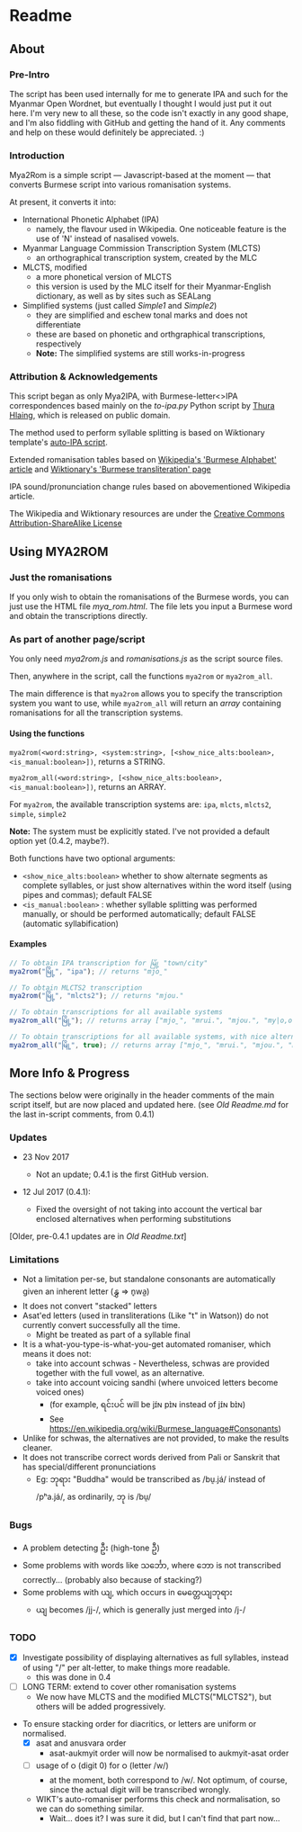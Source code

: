 # Readme

## About

### Pre-Intro

The script has been used internally for me to generate IPA and such for the Myanmar Open Wordnet, but eventually I thought I would just put it out here. I'm very new to all these, so the code isn't exactly in any good shape, and I'm also fiddling with GitHub and getting the hand of it. Any comments and help on these would definitely be appreciated. :)

### Introduction

Mya2Rom is a simple script — Javascript-based at the moment — that converts Burmese script into various romanisation systems.

At present, it converts it into:
- International Phonetic Alphabet (IPA)
	- namely, the flavour used in Wikipedia. One noticeable feature is the use of 'N' instead of nasalised vowels.
- Myanmar Language Commission Transcription System (MLCTS)
	- an orthographical transcription system, created by the MLC
- MLCTS, modified
	- a more phonetical version of MLCTS
	- this version is used by the MLC itself for their Myanmar-English dictionary, as well as by sites such as SEALang
- Simplified systems (just called _Simple1_ and _Simple2_)
	- they are simplified and eschew tonal marks and does not differentiate
	- these are based on phonetic and orthgraphical transcriptions, respectively
	- **Note:** The simplified systems are still works-in-progress
	
### Attribution & Acknowledgements
	
This script began as only Mya2IPA, with Burmese-letter<>IPA correspondences based mainly on the _to-ipa.py_ Python script by [Thura Hlaing](https://gist.github.com/trhura), which is released on public domain.

The method used to perform syllable splitting is based on Wiktionary template's [auto-IPA script](https://en.wiktionary.org/wiki/Module:my-pron).

Extended romanisation tables based on [Wikipedia's 'Burmese Alphabet' article](https://en.wikipedia.org/wiki/Burmese_alphabet) and [Wiktionary's 'Burmese transliteration' page](https://en.wiktionary.org/wiki/Wiktionary:Burmese_transliteration)

IPA sound/pronunciation change rules based on abovementioned Wikipedia <Burmese Alphabet> article.

The Wikipedia and Wiktionary resources are under the [Creative Commons Attribution-ShareAlike License](https://en.wikipedia.org/wiki/Wikipedia:Text_of_Creative_Commons_Attribution-ShareAlike_3.0_Unported_License)

## Using MYA2ROM

### Just the romanisations

If you only wish to obtain the romanisations of the Burmese words, you can just use the HTML file _mya_rom.html_.
The file lets you input a Burmese word and obtain the transcriptions directly.


### As part of another page/script

You only need _mya2rom.js_ and _romanisations.js_ as the script source files.

Then, anywhere in the script, call the functions ``mya2rom`` or ``mya2rom_all``.

The main difference is that ``mya2rom`` allows you to specify the transcription system you want to use, while ``mya2rom_all`` will return an _array_ containing romanisations for all the transcription systems.

#### Using the functions
``mya2rom(<word:string>, <system:string>, [<show_nice_alts:boolean>, <is_manual:boolean>])``, returns a STRING.

``mya2rom_all(<word:string>, [<show_nice_alts:boolean>, <is_manual:boolean>])``, returns an ARRAY.

For ``mya2rom``, the available transcription systems are: ``ipa``, ``mlcts``, ``mlcts2``, ``simple``, ``simple2``

**Note:** The system must be explicitly stated. I've not provided a default option yet (0.4.2, maybe?).

Both functions have two optional arguments:
- ``<show_nice_alts:boolean>``  whether to show alternate segments as complete syllables, or just show alternatives within the word itself (using pipes and commas); default FALSE
- ``<is_manual:boolean>`` : whether syllable splitting was performed manually, or should be performed automatically; default FALSE (automatic syllabification)

#### Examples
```javascript
// To obtain IPA transcription for မြို့ "town/city"
mya2rom("မြို့", "ipa"); // returns "mjo̰"

// To obtain MLCTS2 transcription
mya2rom("မြို့", "mlcts2"); // returns "mjou."

// To obtain transcriptions for all available systems
mya2rom_all("မြို့"); // returns array ["mjo̰", "mrui.", "mjou.", "my|o,ou|", "myui"]

// To obtain transcriptions for all available systems, with nice alternatives
mya2rom_all("မြို့", true); // returns array ["mjo̰", "mrui.", "mjou.", "myo|myou", "myui"]
```

## More Info & Progress

The sections below were originally in the header comments of the main script itself, but are now placed and updated here. (see _Old Readme.md_ for the last in-script comments, from 0.4.1)

### Updates

- 23 Nov 2017
	- Not an update; 0.4.1 is the first GitHub version.

- 12 Jul 2017 (0.4.1):
	- Fixed the oversight of not taking into account the vertical bar enclosed alternatives when performing substitutions  
  
[Older, pre-0.4.1 updates are in _Old Readme.txt_]

### Limitations
- Not a limitation per-se, but standalone consonants are automatically given an inherent letter (နွှ => n̥wa̰)
- It does not convert "stacked" letters
- Asat'ed letters (used in transliterations (Like "t" in Watson)) do not currently convert successfully all the time.
	- Might be treated as part of a syllable final 
- It is a what-you-type-is-what-you-get automated romaniser, which means it does not:
    - take into account schwas
			- Nevertheless, schwas are provided together with the full vowel, as an alternative.
    - take into account voicing sandhi (where unvoiced letters become voiced ones)
	  	- (for example, ရင်းပင် will be jɪ́ɴ pɪ̀ɴ instead of jɪ́ɴ bɪ̀ɴ)
	  - See https://en.wikipedia.org/wiki/Burmese_language#Consonants)
- Unlike for schwas, the alternatives are not provided, to make the results cleaner.
- It does not transcribe correct words derived from Pali or Sanskrit that has special/different pronunciations
	- Eg: ဘုရား "Buddha" would be transcribed as /bṵ.já/ instead of /pʰa.já/, as ordinarily, ဘု is /bṵ/

### Bugs
- A problem detecting ဦး (high-tone ဦ)
- Some problems with words like သင်္ဘော, where ဘော is not transcribed correctly... (probably also because of stacking?)
- Some problems with ယျ, which occurs in မေတ္တေယျဘုရား
	- ယျ becomes /jj-/, which is generally just merged into /j-/
			
### TODO
- [x] Investigate possibility of displaying alternatives as full syllables, instead of using "/" per alt-letter, to make things more readable.
	- this was done in 0.4
- [ ] LONG TERM: extend to cover other romanisation systems
	- We now have MLCTS and the modified MLCTS("MLCTS2"), but others will be added progressively.
	
- To ensure stacking order for diacritics, or letters are uniform or normalised. 
	- [x] asat and anusvara order
		- asat-aukmyit order will now be normalised to aukmyit-asat order
	- [ ] usage of ၀ (digit 0) for ဝ (letter /w/)
		- at the moment, both correspond to /w/. Not optimum, of course, since the actual digit will be transcribed wrongly.
	- WIKT's auto-romaniser performs this check and normalisation, so we can do something similar.
		- Wait... does it? I was sure it did, but I can't find that part now...
